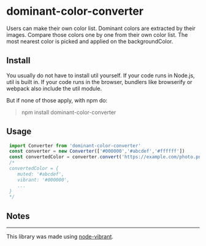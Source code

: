 # dominant-color-converter


Users can make their own color list.
Dominant colors are extracted by their images.
Compare those colors one by one from their own color list.
The most nearest color is picked and applied on the backgroundColor.

## Install


You usually do not have to install util yourself. If your code runs in Node.js, util is built in. If your code runs in the browser, bundlers like browserify or webpack also include the util module.

But if none of those apply, with npm do:

>      
> npm install dominant-color-converter

## Usage


```typescript
 import Converter from 'dominant-color-converter'
 const converter = new Converter(['#000000','#abcdef','#ffffff'])
 const convertedColor = converter.convert('https://example.com/photo.png')
 /* 
 convertedColor = {
    muted: '#abcdef',
    vibrant: '#000000',
    ...
 }
 */
```

## Notes

---

This library was made using [node-vibrant](https://github.com/Vibrant-Colors/node-vibrant.git).
